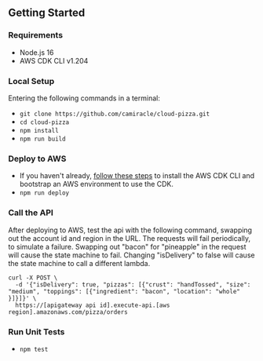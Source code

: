 ## Getting Started

### Requirements

- Node.js 16
- AWS CDK CLI v1.204

### Local Setup

Entering the following commands in a terminal:

- `git clone https://github.com/camiracle/cloud-pizza.git`
- `cd cloud-pizza`
- `npm install`
- `npm run build`

### Deploy to AWS

- If you haven't already, [follow these steps](https://docs.aws.amazon.com/cdk/v1/guide/getting_started.html#getting_started_install) to install the AWS CDK CLI and bootstrap an AWS environment to use the CDK.
- `npm run deploy`

### Call the API

After deploying to AWS, test the api with the following command, swapping out the account id and region in the URL. The requests will fail periodically, to simulate a failure. Swapping out "bacon" for "pineapple" in the request will cause the state machine to fail. Changing "isDelivery" to false will cause the state machine to call a different lambda.

    curl -X POST \
      -d '{"isDelivery": true, "pizzas": [{"crust": "handTossed", "size": "medium", "toppings": [{"ingredient": "bacon", "location": "whole" }]}]}' \
      https://[apigateway api id].execute-api.[aws region].amazonaws.com/pizza/orders

### Run Unit Tests

- `npm test`
